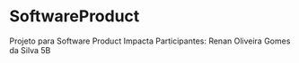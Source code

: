 # SoftwareProduct
Projeto para Software Product Impacta
Participantes:
Renan Oliveira Gomes da Silva 5B
